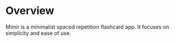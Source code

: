 # Overview
Mimir is a minimalist spaced repetition flashcard app. It focuses on simplicity and ease of use.
